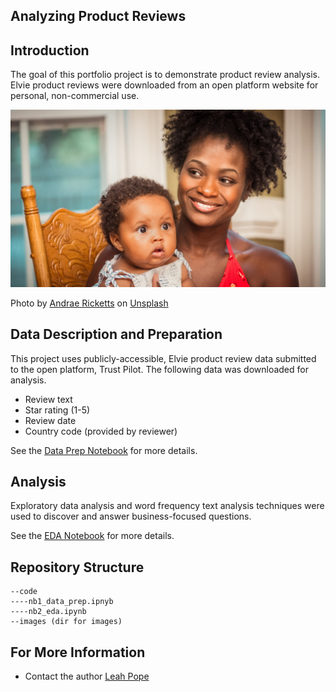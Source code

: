 ## Analyzing Product Reviews 

## Introduction
The goal of this portfolio project is to demonstrate product review analysis. Elvie product reviews were downloaded from an open platform website for personal, non-commercial use.

![cook](./images/andrae-ricketts-3Qi0PkM_Wes-unsplash.jpg)

Photo by <a href="https://unsplash.com/@drezart?utm_source=unsplash&utm_medium=referral&utm_content=creditCopyText">Andrae Ricketts</a> on <a href="https://unsplash.com/?utm_source=unsplash&utm_medium=referral&utm_content=creditCopyText">Unsplash</a>
  

## Data Description and Preparation
This project uses publicly-accessible, Elvie product review data submitted to the open platform, Trust Pilot. The following data was downloaded for analysis. 
* Review text
* Star rating (1-5)
* Review date
* Country code (provided by reviewer)

See the [Data Prep Notebook](./code/nb1_data__prep.ipynb) for more details.


## Analysis
Exploratory data analysis and word frequency text analysis techniques were used to discover and answer business-focused questions.

See the [EDA Notebook](./code/nb2_eda.ipynb) for more details.

## Repository Structure
```
--code
----nb1_data_prep.ipnyb 
----nb2_eda.ipynb
--images (dir for images)
```

## For More Information
* Contact the author [Leah Pope](https://www.linkedin.com/in/leahspope/)
